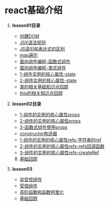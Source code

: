 # react基础介绍 
1. **lesson01目录**  
   * [创建DOM](lesson01//lesson_01.html)
   * [JSX语法规则](lesson01//lesson_02.html)
   * [JS语句和表达式的区别](lesson01//lesson_03.html)
   * [map遍历](lesson01//lesson_04.html)
   * [面向组件编程-函数式组件](lesson01//lesson_05.html)
   * [面向组件编程-类式组件](lesson01//lesson_06.html)
   * [1-组件实例的核心属性-state](lesson01//lesson_07.html)
   * [2-组件实例的核心属性-state](lesson01//lesson_08.html)
   * [类的相关基础知识点回顾](lesson01/class_basis/class_basis_01.html)
   * [this的相关知识点回顾](lesson01/class_basis/this.html)  


2. **lesson02目录**
   * [1-组件的实例的核心属性props](lesson02/lesson_01.html)
   * [2-组件的实例的核心属性props](lesson02/lesson_02.html)  
   * [3-函数式组件使用props](lesson02/lesson_04.html)    
   * [constructor构造器](lesson02/lesson_03.html)  
   * [1-组件的实例的核心属性refs-字符串的ref](lesson02/lesson_05.html)  
   * [2-组件的实例的核心属性refs-refs回调函数](lesson02/lesson_06.html)  
   * [3-组件的实例的核心属性refs-createRef](lesson02/lesson_07.html)
   8. [基础回顾](lesson02/class_basis/class_basis_01.html)  

   
3. **lesson03**  
   * [非受控组件](lesson03/lesson_01.html) 
   * [受控组件](lesson03/lesson_02.html) 
   * [高阶函数和函数柯里化](lesson03/lesson_03.html)  
   * [基础回顾](lesson03/class_basic/)